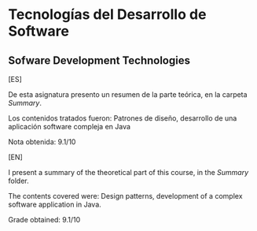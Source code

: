 # Tecnologías del Desarrollo de Software
## Sofware Development Technologies

[ES]

De esta asignatura presento un resumen de la parte teórica, en la carpeta *Summary*.

Los contenidos tratados fueron:
Patrones de diseño, desarrollo de una aplicación software compleja en Java

Nota obtenida: 9.1/10 

[EN]

I present a summary of the theoretical part of this course, in the *Summary* folder.

The contents covered were:
Design patterns, development of a complex software application in Java.

Grade obtained: 9.1/10 
